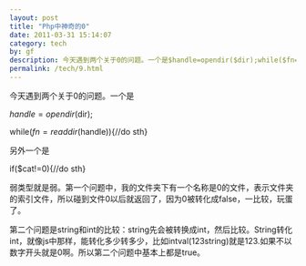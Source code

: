 ```yaml
---
layout: post
title: "Php中神奇的0"
date: 2011-03-31 15:14:07
category: tech
by: gf
description: 今天遇到两个关于0的问题。一个是$handle=opendir($dir);while($fn=readdir($handle)){//dosth}另外一个是if($cat!=0){//dosth}弱类型就是弱。第一个问题中，我的文件
permalink: /tech/9.html
---
```

今天遇到两个关于0的问题。一个是

$handle=opendir($dir);

while($fn=readdir($handle))\{//do sth\}

另外一个是

if($cat!=0)\{//do sth\}

弱类型就是弱。第一个问题中，我的文件夹下有一个名称是0的文件，表示文件夹的索引文件，所以碰到文件0以后就返回了，因为0被转化成false，一比较，玩蛋了。

第二个问题是string和int的比较：string先会被转换成int，然后比较。String转化int，就像js中那样，能转化多少转多少，比如intval(123string)就是123.如果不以数字开头就是0啊。所以第二个问题中基本上都是true。
